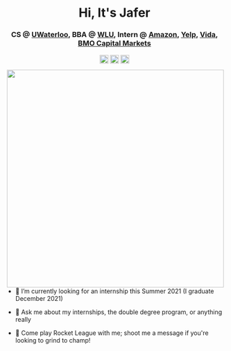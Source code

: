 <h1 align="center">Hi, It's Jafer</h1>
<h3 align="center">CS @ <a href=mailto:uwaterloo.ca target="blank">UWaterloo</a>, BBA @ <a href=wlu.ca target="blank">WLU</a>, Intern @ <a href=https://aws.amazon.com/step-functions target="blank">Amazon</a>, <a href=yelp.com target="blank">Yelp</a>, <a href=vida.com target="blank">Vida</a>, <a href=bmocm.com target="blank">BMO Capital Markets</a></h3>
<p align="center">
<a href=mailto:itsjafer@gmail.com target="blank"><img align="center" src=https://cdn.jsdelivr.net/npm/simple-icons@3.0.1/icons/gmail.svg alt="rahuldkjain" height="20" width="20" /></a>
<a href=https://linkedin.com/in/itsjafer target="blank"><img align="center" src=https://cdn.jsdelivr.net/npm/simple-icons@3.0.1/icons/linkedin.svg alt="rahuldkjain" height="20" width="20" /></a>
<a href=https://itsjafer.com target="blank"><img align="center" src=https://cdn.jsdelivr.net/npm/simple-icons@3.0.1/icons/googlechrome.svg alt="rahuldkjain" height="20" width="20" /></a>
</p>


<p>
  <img src="https://itsjafer.com/baby_jafer.jpeg" width="500" align="right">
  
- 👷‍ I’m currently looking for an internship this Summer 2021 (I graduate December 2021)

- 💬 Ask me about my internships, the double degree program, or anything really

- 🚙 Come play Rocket League with me; shoot me a message if you're looking to grind to champ!
</p>
